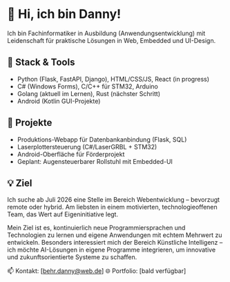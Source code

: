 # 👋 Hi, ich bin Danny!

Ich bin Fachinformatiker in Ausbildung (Anwendungsentwicklung) mit Leidenschaft für praktische Lösungen in Web, Embedded und UI-Design.

## 🔧 Stack & Tools
- Python (Flask, FastAPI, Django), HTML/CSS/JS, React (in progress)
- C# (Windows Forms), C/C++ für STM32, Arduino
- Golang (aktuell im Lernen), Rust (nächster Schritt)
- Android (Kotlin GUI-Projekte)

## 🚀 Projekte
- Produktions-Webapp für Datenbankanbindung (Flask, SQL)
- Laserplottersteuerung (C#/LaserGRBL + STM32)
- Android-Oberfläche für Förderprojekt
- Geplant: Augensteuerbarer Rollstuhl mit Embedded-UI

## 💡 Ziel  
Ich suche ab Juli 2026 eine Stelle im Bereich Webentwicklung – bevorzugt remote oder hybrid. Am liebsten in einem motivierten, technologieoffenen Team, das Wert auf Eigeninitiative legt.  

Mein Ziel ist es, kontinuierlich neue Programmiersprachen und Technologien zu lernen und eigene Anwendungen mit echtem Mehrwert zu entwickeln. Besonders interessiert mich der Bereich Künstliche Intelligenz – ich möchte AI-Lösungen in eigene Programme integrieren, um innovative und zukunftsorientierte Systeme zu schaffen.


📫 Kontakt: [behr.danny@web.de]
🌐 Portfolio: [bald verfügbar]
